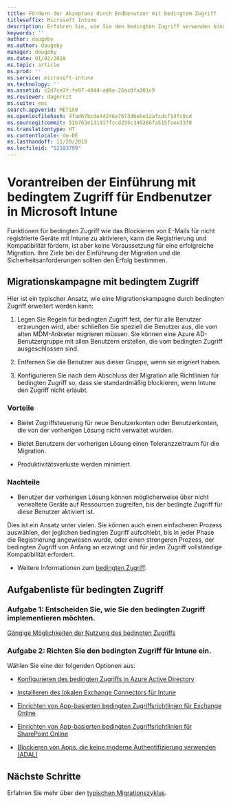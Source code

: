```yaml
---
title: Fördern der Akzeptanz durch Endbenutzer mit bedingtem Zugriff
titlesuffix: Microsoft Intune
description: Erfahren Sie, wie Sie den bedingten Zugriff verwenden können, um die Registrierung in Microsoft Intune zu unterstützen.
keywords: ''
author: dougeby
ms.author: dougeby
manager: dougeby
ms.date: 01/02/2018
ms.topic: article
ms.prod: ''
ms.service: microsoft-intune
ms.technology: ''
ms.assetid: c2d7ce3f-fe97-4044-ad9e-25ac8fa301c9
ms.reviewer: dagerrit
ms.suite: ems
search.appverid: MET150
ms.openlocfilehash: 4fad67bcde44246e7673d6ebe12afcdcf14fc8cd
ms.sourcegitcommit: 51b763e131917fccd255c346286fa515fcee33f0
ms.translationtype: HT
ms.contentlocale: de-DE
ms.lasthandoff: 11/20/2018
ms.locfileid: "52183799"
---
```

# <a name="drive-end-user-adoption-with-conditional-access-in-microsoft-intune"></a>Vorantreiben der Einführung mit bedingtem Zugriff für Endbenutzer in Microsoft Intune

Funktionen für bedingten Zugriff wie das Blockieren von E-Mails für nicht registrierte Geräte mit Intune zu aktivieren, kann die Registrierung und Kompatibilität fördern, ist aber keine Voraussetzung für eine erfolgreiche Migration. Ihre Ziele bei der Einführung der Migration und die Sicherheitsanforderungen sollten den Erfolg bestimmen.

## <a name="migration-campaign-with-conditional-access"></a>Migrationskampagne mit bedingtem Zugriff

Hier ist ein typischer Ansatz, wie eine Migrationskampagne durch bedingten Zugriff erweitert werden kann:

1.  Legen Sie Regeln für bedingten Zugriff fest, der für alle Benutzer erzwungen wird, aber schließen Sie speziell die Benutzer aus, die vom alten MDM-Anbieter migrieren müssen. Sie können eine Azure AD-Benutzergruppe mit allen Benutzern erstellen, die vom bedingten Zugriff ausgeschlossen sind.

2.  Entfernen Sie die Benutzer aus dieser Gruppe, wenn sie migriert haben.

3.  Konfigurieren Sie nach dem Abschluss der Migration alle Richtlinien für bedingten Zugriff so, dass sie standardmäßig blockieren, wenn Intune den Zugriff nicht erlaubt.

### <a name="advantages"></a>Vorteile

-   Bietet Zugriffsteuerung für neue Benutzerkonten oder Benutzerkonten, die von der vorherigen Lösung nicht verwaltet wurden.

-   Bietet Benutzern der vorherigen Lösung einen Toleranzzeitraum für die Migration.

-   Produktivitätsverluste werden minimiert

### <a name="disadvantages"></a>Nachteile

-   Benutzer der vorherigen Lösung können möglicherweise über nicht verwaltete Geräte auf Ressourcen zugreifen, bis der bedingte Zugriff für diese Benutzer aktiviert ist.


Dies ist ein Ansatz unter vielen. Sie können auch einen einfacheren Prozess auswählen, der jeglichen bedingten Zugriff aufschiebt, bis in jeder Phase die Registrierung angewiesen wurde, oder einen strengeren Prozess, der bedingten Zugriff von Anfang an erzwingt und für jeden Zugriff vollständige Kompatibilität erfordert.

-   Weitere Informationen zum [bedingten Zugriff](conditional-access.md).

## <a name="task-list-for-conditional-access"></a>Aufgabenliste für bedingten Zugriff

### <a name="task-1-decide-how-you-are-going-to-implement-conditional-access"></a>Aufgabe 1: Entscheiden Sie, wie Sie den bedingten Zugriff implementieren möchten.

[Gängige Möglichkeiten der Nutzung des bedingten Zugriffs](conditional-access-intune-common-ways-use.md)

### <a name="task-2-set-up-intune-conditional-access"></a>Aufgabe 2: Richten Sie den bedingten Zugriff für Intune ein.

Wählen Sie eine der folgenden Optionen aus:

-   [Konfigurieren des bedingten Zugriffs in Azure Active Directory](https://docs.microsoft.com/azure/active-directory/active-directory-conditional-access-azure-portal)

-   [Installieren des lokalen Exchange Connectors für Intune](exchange-connector-install.md)

-   [Einrichten von App-basierten bedingten Zugriffsrichtlinien für Exchange Online](app-based-conditional-access-intune-create.md)

-   [Einrichten von App-basierten bedingten Zugriffsrichtlinien für SharePoint Online](app-based-conditional-access-intune-create.md)

-   [Blockieren von Apps, die keine moderne Authentifizierung verwenden (ADAL)](app-modern-authentication-block.md)

## <a name="next-steps"></a>Nächste Schritte

Erfahren Sie mehr über den [typischen Migrationszyklus](migration-guide-cycle.md).
